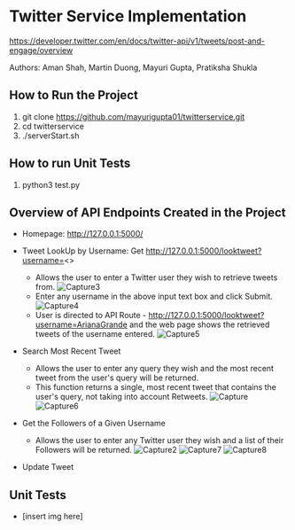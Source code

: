 # Twitter Service Implementation

https://developer.twitter.com/en/docs/twitter-api/v1/tweets/post-and-engage/overview

Authors: Aman Shah, Martin Duong, Mayuri Gupta, Pratiksha Shukla

## How to Run the Project

1. git clone https://github.com/mayurigupta01/twitterservice.git
2. cd twitterservice
3. ./serverStart.sh

## How to run Unit Tests

1. python3 test.py

## Overview of API Endpoints Created in the Project

- Homepage: http://127.0.0.1:5000/

- Tweet LookUp by Username: Get http://127.0.0.1:5000/looktweet?username=<>
  - Allows the user to enter a Twitter user they wish to retrieve tweets from.
    ![Capture3](https://user-images.githubusercontent.com/2999334/134836637-c171141a-0347-4c88-8f1f-cd1f02f66d7d.PNG)
  - Enter any username in the above input text box and click Submit.
    ![Capture4](https://user-images.githubusercontent.com/2999334/134836731-4c7aaa90-63bf-4e1e-bc12-f8d59d84d256.PNG)
  - User is directed to API Route - http://127.0.0.1:5000/looktweet?username=ArianaGrande and the web page shows the retrieved tweets of the username entered.
    ![Capture5](https://user-images.githubusercontent.com/2999334/134836808-33185305-8956-40fb-a081-3fc90f434f9e.PNG)

- Search Most Recent Tweet
  - Allows the user to enter any query they wish and the most recent tweet from the user's query will be returned.
  - This function returns a single, most recent tweet that contains the user's query, not taking into account Retweets.
    ![Capture](https://user-images.githubusercontent.com/2999334/134836424-17abf3a4-256a-4c39-8a18-8793a9598235.PNG)
    ![Capture6](https://user-images.githubusercontent.com/2999334/134837215-16e4b336-b963-4d8b-a0a5-928fe6b1cc5f.PNG)

- Get the Followers of a Given Username
  - Allows the user to enter any Twitter user they wish and a list of their Followers will be returned.
    ![Capture2](https://user-images.githubusercontent.com/2999334/134836572-b53ad124-8e31-4ef4-bf21-1efc93363729.PNG)
    ![Capture7](https://user-images.githubusercontent.com/2999334/134837365-b31be878-b394-4788-be04-475b96c82749.PNG)
    ![Capture8](https://user-images.githubusercontent.com/2999334/134837431-489551e3-1139-4327-a052-067cb103aa53.PNG)

- Update Tweet 

## Unit Tests
 - [insert img here]
